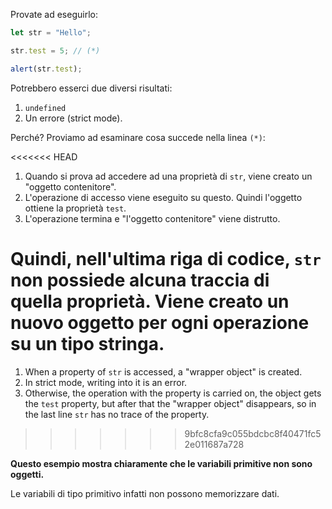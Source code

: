 
Provate ad eseguirlo:

```js run
let str = "Hello";

str.test = 5; // (*)

alert(str.test);
```

Potrebbero esserci due diversi risultati:
1. `undefined`
2. Un errore (strict mode).

Perché? Proviamo ad esaminare cosa succede nella linea `(*)`:

<<<<<<< HEAD
1. Quando si prova ad accedere ad una proprietà di `str`, viene creato un "oggetto contenitore".
2. L'operazione di accesso viene eseguito su questo. Quindi l'oggetto ottiene la proprietà `test`.
3. L'operazione termina e "l'oggetto contenitore" viene distrutto.

Quindi, nell'ultima riga di codice, `str` non possiede alcuna traccia di quella proprietà. Viene creato un nuovo oggetto per ogni operazione su un tipo stringa.
=======
1. When a property of `str` is accessed, a "wrapper object" is created.
2. In strict mode, writing into it is an error.
3. Otherwise, the operation with the property is carried on, the object gets the `test` property, but after that the "wrapper object" disappears, so in the last line `str` has no trace of the property.
>>>>>>> 9bfc8cfa9c055bdcbc8f40471fc52e011687a728

**Questo esempio mostra chiaramente che le variabili primitive non sono oggetti.**

Le variabili di tipo primitivo infatti non possono memorizzare dati.

